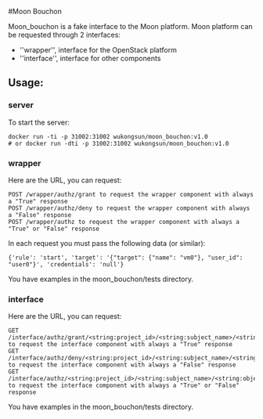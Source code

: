 #Moon Bouchon

Moon_bouchon is a fake interface to the Moon platform.
Moon platform can be requested through 2 interfaces:

- ''wrapper'', interface for the OpenStack platform
- ''interface'', interface for other components

## Usage:

### server

To start the server:

    docker run -ti -p 31002:31002 wukongsun/moon_bouchon:v1.0
    # or docker run -dti -p 31002:31002 wukongsun/moon_bouchon:v1.0

### wrapper

Here are the URL, you can request:
    
    POST /wrapper/authz/grant to request the wrapper component with always a "True" response 
    POST /wrapper/authz/deny to request the wrapper component with always a "False" response
    POST /wrapper/authz to request the wrapper component with always a "True" or "False" response

In each request you must pass the following data (or similar):

    {'rule': 'start', 'target': '{"target": {"name": "vm0"}, "user_id": "user0"}', 'credentials': 'null'}

You have examples in the moon_bouchon/tests directory.

### interface

Here are the URL, you can request:
    
    GET /interface/authz/grant/<string:project_id>/<string:subject_name>/<string:object_name>/<string:action_name> to request the interface component with always a "True" response 
    GET /interface/authz/deny/<string:project_id>/<string:subject_name>/<string:object_name>/<string:action_name> to request the interface component with always a "False" response
    GET /interface/authz/<string:project_id>/<string:subject_name>/<string:object_name>/<string:action_name> to request the interface component with always a "True" or "False" response

You have examples in the moon_bouchon/tests directory.


